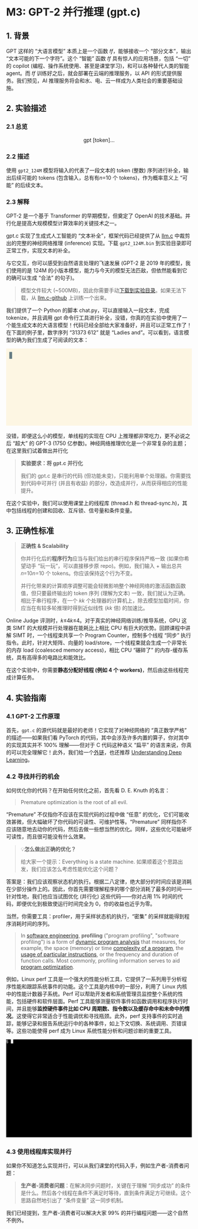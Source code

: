 # M3: GPT-2 并行推理 (gpt.c)

## 1. 背景

GPT 这样的 “大语言模型” 本质上是一个函数 𝑓*f*，能够接收一个 “部分文本”，输出 “文本可能的下一个字符”。这个 “智能” 函数 𝑓*f* 具有惊人的应用场景，包括 “一切” 的 copilot (编程、操作系统使用、甚至是课堂学习)，和可以各种替代人类的智能 agent。而 𝑓*f* 训练好之后，就会部署在云端的推理服务，以 API 的形式提供服务。我们预见，AI 推理服务将会和水、电、云一样成为人类社会的重要基础设施。

## 2. 实验描述

### 2.1 总览

<center>gpt [token]…</center>

### 2.2 描述

使用 `gpt2_124M` 模型将输入的代表了一段文本的 token (整数) 序列进行补全，输出后续可能的 tokens (包含输入，总有有*n*=10 个 tokens)，作为概率意义上 “可能” 的后续文本。

### 2.3 解释

GPT-2 是一个基于 Transformer 的早期模型，但奠定了 OpenAI 的技术基础。并行化是提高大规模模型计算效率的关键技术之一。

gpt.c 实现了生成式人工智能的 “文本补全”，框架代码已经提供了从 [llm.c](https://github.com/karpathy/llm.c) 中裁剪出的完整的神经网络推理 (inference) 实现。下载 `gpt2_124M.bin` 到实验目录即可正常工作，实现文本的补全。

与它交互，你可以感受到自然语言处理的飞速发展 (GPT-2 是 2019 年的模型，我们使用的是 124M 的小版本模型，能力与今天的模型无法匹敌，但依然能看到它的确可以生成 “合法” 的句子)。

> 模型文件较大 (~500MB)，因此你需要手动[下载到实验目录](https://box.nju.edu.cn/f/da66441d8c6d48d6b848/)。如果无法下载，从 [llm.c-github](https://github.com/karpathy/llm.c)  上训练一个出来。

我们提供了一个 Python 的脚本 chat.py，可以直接输入一段文本，完成 tokenize，并且调用 gpt 命令行工具进行补全，没错，你真的在实验中使用了一个能生成文本的大语言模型！代码已经全部给大家准备好，并且可以正常工作了！在下面的例子里，数字序列 “31373 612” 就是 “Ladies and”。可以看到，语言模型的确为我们生成了可阅读的文本：

![img](pics/gpt.gif)

没错，即便这么小的模型，单线程的实现在 CPU 上推理都非常吃力，更不必说之后 “超大” 的 GPT-3 (1750 亿参数)。神经网络推理优化是一个非常复杂的主题；在这里我们试着做出并行化

> **实验要求：将 gpt.c 并行化**
>
> 我们的 gpt.c 是串行的代码 (但功能未变)，只能利用单个处理器。你需要找到代码中可并行 (并且有收益) 的部分，改造成并行，从而获得相应的性能提升。

在这个实验中，我们可以使用课堂上的线程库 (thread.h 和 thread-sync.h)，其中包括线程的创建和回收、互斥锁、信号量和条件变量。

## 3. 正确性标准

> **正确性 & Scalability**
>
> 你并行化后的**程序行为**应当与我们给出的串行程序保持严格一致 (如果你希望动手 “玩一玩”，可以直接移步原 repo)。例如，我们输入 + 输出总共 𝑛=10*n*=10 个 tokens。你应该保持这个行为不变。
>
> 并行化带来的计算顺序调整可能会轻微影响整个神经网络的激活函数函数值，但只要最终输出的 token 序列 (理解为文本) 一致，我们就认为正确。相比于串行程序，在一个 𝑘*k* 个处理器的计算机上，除去模型加载时间，你应当在有较多轮推理时得到近似线性 (𝑘*k* 倍) 的加速比。

Online Judge 评测时，𝑘≤4*k*≤4。对于真实的神经网络训练/推导系统，GPU 这类 SIMT 的大规模并行处理器在能耗比上相比 CPU 有巨大的优势。回顾课程中讲解 SIMT 时，一个线程束共享一个 Program Counter，控制多个线程 “同步” 执行指令。此时，针对大矩阵、向量的 load/store，一个线程束就会生成一个非常长的内存 load (coalesced memory access)，相比 CPU “碾碎了” 的内存-缓存系统，具有高得多的电路比和能效比。

在这个实验中，你需要**静态分配好线程 (例如 4 个 workers)**，然后由这些线程完成计算任务。

## 4. 实验指南

### 4.1 GPT-2 工作原理

首先，`gpt.c` 的源代码就是最好的老师！它实现了对神经网络的 “真正数学严格” 的描述——如果我们看 PyTorch 的代码，其中会涉及许多内置的算子，你对其中的实现其实并不 100% 理解——但对于 C 代码这种语义 “扁平” 的语言来说，你真的可以完全理解它！此外，我们给一个[外链](https://jalammar.github.io/illustrated-gpt2/)，也还推荐 [Understanding Deep Learning](https://udlbook.github.io/udlbook/)。

### 4.2 寻找并行的机会

如何优化你的代码？在开始任何优化之前，首先看 D. E. Knuth 的名言：

> Premature optimization is the root of all evil.

“Premature” 不仅指你不应该在实现代码的过程中做 “任意” 的优化，它们可能收效甚微，但大幅破坏了你代码的可读性、可维护性等。“Premature” 同样指你不应该随意地去动你的代码，然后去做一些想当然的优化。同样，这些优化可能破坏可读性，而且很可能没有什么效果。

> 💡**怎么做出正确的优化？**
>
> 给大家一个提示：Everything is a state machine. 如果顺着这个思路出发，我们应该怎么考虑性能优化这个问题？

答案是：我们应该观察状态机的执行。根据二八定律，绝大部分的时间应该是消耗在少部分操作上的。因此，你首先需要理解程序的哪个部分消耗了最多的时间——针对性地，我们也应当试图优化 (并行化) 这些代码——你对占用 1% 时间的代码，即便优化到极致使运行时间完全为 0，你的收益也近乎为零。

当然，你需要工具：profiler，用于采样状态机的执行，“密集” 的采样就能得到程序消耗时间的序列。

> In [software engineering](https://en.wikipedia.org/wiki/Software_engineering), **profiling** ("program profiling", "software profiling") is a form of [dynamic program analysis](https://en.wikipedia.org/wiki/Dynamic_program_analysis) that measures, for example, the space (memory) or time [complexity of a program](https://en.wikipedia.org/wiki/Computational_complexity_theory), the [usage of particular instructions](https://en.wikipedia.org/wiki/Instruction_set_simulator), or the frequency and duration of function calls. Most commonly, profiling information serves to aid [program optimization](https://en.wikipedia.org/wiki/Program_optimization).

例如，Linux perf 工具是一个强大的性能分析工具，它提供了一系列用于分析程序性能和跟踪系统事件的功能。这个工具是内核中的一部分，利用了 Linux 内核中的性能计数器子系统。Perf 可以帮助开发者和系统管理员监控整个系统的性能，包括硬件和软件层面。Perf 工具能够测量软件事件如函数调用和程序执行时间，并且能够**监控硬件事件比如 CPU 周期数、指令数以及缓存命中和未命中的情况**。这使得它非常适合于性能调优和寻找瓶颈。此外，perf 支持事件的实时追踪，能够记录和报告系统运行中的各种事件，如上下文切换、系统调用、页错误等。这些功能使得 perf 成为 Linux 系统性能分析和问题诊断的重要工具。

![img](pics/perf-top.gif)

### 4.3 使用线程库实现并行

如果你不知道怎么实现并行，可以从我们课堂的代码入手，例如生产者-消费者问题：

> **生产者-消费者问题**：在解决同步问题时，关键在于理解 “同步成功” 的条件是什么。然后各个线程在条件不满足时等待，直到条件满足方可继续。这个思路自然地引出了 “条件变量” 这一同步机制。

我们已经提到，生产者-消费者可以解决大家 99% 的并行编程问题——这个自然不例外。